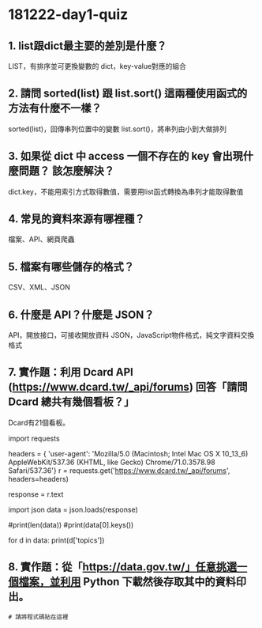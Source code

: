 # 181222-day1-quiz

## 1. list跟dict最主要的差別是什麼？
LIST，有排序並可更換變數的
dict，key-value對應的組合

## 2. 請問 sorted(list) 跟 list.sort() 這兩種使用函式的方法有什麼不一樣？
sorted(list)，回傳串列位置中的變數
list.sort()，將串列由小到大做排列

## 3. 如果從 dict 中 access 一個不存在的 key 會出現什麼問題？ 該怎麼解決？
dict.key，不能用索引方式取得數值，需要用list函式轉換為串列才能取得數值

## 4. 常見的資料來源有哪裡種？
檔案、API、網頁爬蟲

## 5. 檔案有哪些儲存的格式？
CSV、XML、JSON

## 6. 什麼是 API？什麼是 JSON？
API，開放接口，可接收開放資料
JSON，JavaScript物件格式，純文字資料交換格式

## 7. 實作題：利用 Dcard API (https://www.dcard.tw/_api/forums) 回答「請問 Dcard 總共有幾個看板？」
 
Dcard有21個看板。
 
import requests

headers = {
    'user-agent': 'Mozilla/5.0 (Macintosh; Intel Mac OS X 10_13_6) AppleWebKit/537.36 (KHTML, like Gecko) Chrome/71.0.3578.98 Safari/537.36'}
r = requests.get('https://www.dcard.tw/_api/forums', headers=headers)

response = r.text

import json
data = json.loads(response)

#print(len(data))
#print(data[0].keys())

for d in data:
    print(d['topics'])
   
## 8. 實作題：從「https://data.gov.tw/」任意挑選一個檔案，並利用 Python 下載然後存取其中的資料印出。

```
# 請將程式碼貼在這裡
```




